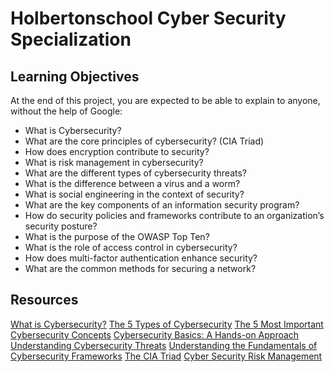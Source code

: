 # Holbertonschool Cyber Security Specialization

## Learning Objectives
At the end of this project, you are expected to be able to explain to anyone, without the help of Google:

* What is Cybersecurity?
* What are the core principles of cybersecurity? (CIA Triad)
* How does encryption contribute to security?
* What is risk management in cybersecurity?
* What are the different types of cybersecurity threats?
* What is the difference between a virus and a worm?
* What is social engineering in the context of security?
* What are the key components of an information security program?
* How do security policies and frameworks contribute to an organization’s security posture?
* What is the purpose of the OWASP Top Ten?
* What is the role of access control in cybersecurity?
* How does multi-factor authentication enhance security?
* What are the common methods for securing a network?

## Resources
[What is Cybersecurity?](https://www.cisco.com/site/us/en/learn/topics/security/what-is-cybersecurity.html)
[The 5 Types of Cybersecurity](https://www.officesolutionsit.com.au/blog/five-types-of-cyber-security)
[The 5 Most Important Cybersecurity Concepts](https://securitymisunderstood.com/5-essential-cybersecurity-concepts-everyone-should-know/)
[Cybersecurity Basics: A Hands-on Approach](https://www.youtube.com/watch?v=inWWhr5tnEA)
[Understanding Cybersecurity Threats](https://www.ibm.com/think/topics/cyberthreats-types)
[Understanding the Fundamentals of Cybersecurity Frameworks](https://securityboulevard.com/2021/05/understanding-the-fundamentals-of-cybersecurity-frameworks/)
[The CIA Triad](https://www.techtarget.com/whatis/definition/Confidentiality-integrity-and-availability-CIA)
[Cyber Security Risk Management](https://www.mbccs.com/what-is-cyber-security-risk-management/)
